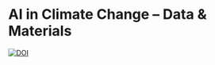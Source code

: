# AI in Climate Change – Data & Materials
[![DOI](https://zenodo.org/badge/DOI/10.5281/zenodo.17423203.svg)](https://doi.org/10.5281/zenodo.17423203)
